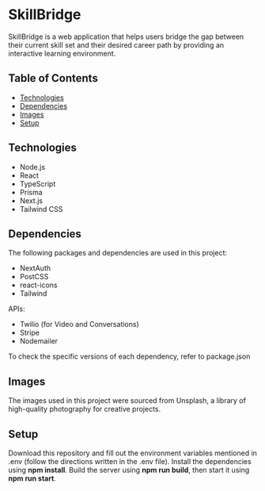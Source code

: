 # SkillBridge

SkillBridge is a web application that helps users bridge the gap between their current skill set and their desired career path by providing an interactive learning environment.

## Table of Contents
- [Technologies](#technologies)
- [Dependencies](#dependencies)
- [Images](#images)
- [Setup](#Setup)

## Technologies
- Node.js
- React
- TypeScript
- Prisma
- Next.js
- Tailwind CSS

## Dependencies
The following packages and dependencies are used in this project:

- NextAuth
- PostCSS
- react-icons
- Tailwind

APIs:
- Twilio (for Video and Conversations)
- Stripe
- Nodemailer

To check the specific versions of each dependency, refer to package.json

## Images
The images used in this project were sourced from Unsplash, a library of high-quality photography for creative projects.


## Setup
Download this repository and fill out the environment variables mentioned in .env (follow the directions written in the .env file). Install the dependencies using **npm install**. Build the server using **npm run build**, then start it using **npm run start**.
